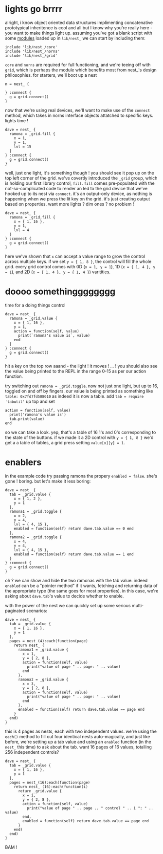 # lights go brrrr

alright, i know object oriented data structures implimenting concatenative prototypical inheritence is cool and all but I know why you're really here - you want to make things light up. assuming you've got a blank script with some [modules](https://github.com/andr-ew/nest_/releases/) loaded up in `lib/nest_` we can start by including them:

```
include 'lib/nest_/core'
include 'lib/nest_/norns'
include 'lib/nest_/grid'
```

`core` and `norns` are required for full functioning, and we're teeing off with `grid`, which is perhaps the module which benefits most from nest_'s design philosophies. for starters, we'll boot up a nest

```
n = nest_ {

} :connect {
  g = grid.connect()
}
```

now that we're using real devices, we'll want to make use of the `connect` method, which takes in norns interface objects attatched to specific keys. lights time !

```
dave = nest_ {
  ramona = _grid.fill {
    x = 1,
    y = 1,
    lvl = 15
  }
} :connect {
  g = grid.connect()
}
```

well, just one light, it's something though ! you should see it pop up on the top left corner of the grid. we've covertly introduced the `_grid` group, which is holding our first library control, `fill`. `fill` comes pre-populated with the not-so-complicated code to render an led to the grid device that we've hooked up to its nest via `connect`. it's an output-only device, as nothing is happening when we press the lit key on the grid. it's just creating output based on properties. want more lights ? dim ones ? no problem !

```
dave = nest_ {
  ramona = _grid.fill {
    x = { 1, 16 },
    y = 1,
    lvl = 4
  }
} :connect {
  g = grid.connect()
}
```

here we've shown that `x` can accept a value range to grow the control across multiple keys. if we set `y = { 1, 8 }`, the control will fill the whole grid. every grid control comes with 0D (`x = 1, y = 1`), 1D (`x = { 1, 4 }, y = 1`), and 2D (`x = { 1, 4 }, y = { 1, 4 }`) varitities.

# doooo somethingggggggg

time for a doing things control

```
dave = nest_ {
  ramona = _grid.value {
    x = { 1, 16 },
    y = 1,
    action = function(self, value) 
      print(`ramona's value is`, value)
    end
  }
} :connect {
  g = grid.connect()
}
```

hit a key on the top row aaand - the light ! it moves ! ... ! you should also see the value being printed to the REPL in the range 0-15 as per our action function.

try switching out `ramona = _grid.toggle`. now not just one light, but up to 16, toggled on and off by fingers. our value is being printed as something like  `table: 0x7fd7fd508010` as indeed it is now a table. add `tab = require 'tabutil'` up top and set 
```
action = function(self, value) 
  print('ramona's value is')
  tab.print(value) 
end
```
so we can take a look. yep, that's a table of 16 1's and 0's corresponding to the state of the buttons. if we made it a 2D control with `y = { 1, 8 }` we'd get a a table of tables, a grid press setting `value[x][y] = 1`.

# enablers

in the example code try passing ramona the propery `enabled = false`. she's gone ! boring. but let's make it less boring:

```
dave = nest_ {
  tab = _grid.value {
    x = { 1, 2 },
    y = 1
  },
  ramona1 = _grid.toggle {
    x = 2,
    y = 4,
    lvl = { 4, 15 },
    enabled = function(self) return dave.tab.value == 0 end
  },
  ramona2 = _grid.toggle {
    x = 4,
    y = 4,
    lvl = { 4, 15 },
    enabled = function(self) return dave.tab.value == 1 end
  }
} :connect {
  g = grid.connect()
}
```

oh ? we can show and hide the two ramonas with the tab value. indeed `enabled` can be a "pointer method" if it wants, fetching and returning data of the appropriate type (the same goes for most properties). in this case, we're asking about `dave.tab`'s value to decide whether to enable.

with the power of the nest we can quickly set up some serious multi-paginated scenarios:

```
dave = nest_ {
  tab = _grid.value {
    x = { 1, 16 },
    y = 1
  },
  pages = nest_(4):each(function(page)
    return nest_ {
      ramona1 = _grid.value {
        x = 1,
        y = { 2, 8 },
        action = function(self, value)
          print("value of page " .. page: " .. value)
        end
      },
      ramona2 = _grid.value {
        x = 3,
        y = { 2, 8 },
        action = function(self, value)
          print("value of page " .. page: " .. value)
        end
      },
      enabled = function(self) return dave.tab.value == page end
    }
  end)
}
```

this is 4 pages as nests, each with two independent values. we're using the `each()` method to fill out four identical nests auto-magically, and just like before, we're setting up a tab value and using an `enabled` function (in the `nest_` this time) to ask about the tab. want 16 pages of 16 values, totalling 256 independent controls?

```
dave = nest_ {
  tab = _grid.value {
    x = { 1, 16 },
    y = 1
  },
  pages = nest_(16):each(function(page)
    return nest_ (16):each(function(i)
      return _grid.value {
        x = i,
        y = { 2, 8 },
        action = function(self, value)
          print("value of page " .. page .. " control " .. i ": " .. value)
        end,
        enabled = function(self) return dave.tab.value == page end
      }
    end)
  end)
}
```

BAM ! 
